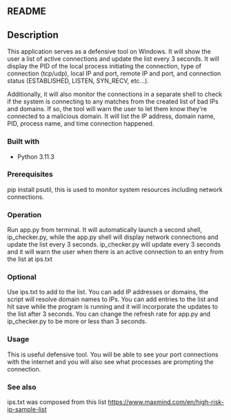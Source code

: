 ## README 


## Description

This application serves as a defensive tool on Windows. It will show the user a list of active connections and update the list every 3 seconds. It will display the PID of the local process initiating the connection, type of connection (tcp/udp), local IP and port, remote IP and port, and connection status (ESTABLISHED, LISTEN, SYN_RECV, etc...). 

Additionally, it will also monitor the connections in a separate shell to check if the system is connecting to any matches from the created list of bad IPs and domains. If so, the tool will warn the user to let them know they're connected to a malicious domain. It will list the IP address, domain name, PID, process name, and time connection happened. 

### Built with

- Python 3.11.3 

### Prerequisites

pip install psutil, this is used to monitor system resources including network connections. 

### Operation 

Run app.py from terminal. It will automatically launch a second shell, ip_checker.py, while the app.py shell will display network connections and update the list every 3 seconds. ip_checker.py will update every 3 seconds and it will warn the user when there is an active connection to an entry from the list at ips.txt 

### Optional 

Use ips.txt to add to the list. You can add IP addresses or domains, the script will resolve domain names to IPs. You can add entries to the list and hit save while the program is running and it will incorporate the updates to the list after 3 seconds. 
You can change the refresh rate for app.py and ip_checker.py to be more or less than 3 seconds. 

### Usage

This is useful defensive tool. You will be able to see your port connections with the internet and you will also see what processes are prompting the connection. 


### See also

ips.txt was composed from this list https://www.maxmind.com/en/high-risk-ip-sample-list
